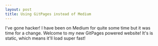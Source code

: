 ```yaml
---
layout: post
title: Using GitPages instead of Medium
---
```


I've gone hacker! I have been on Medium for quite some time but it was time for a change. Welcome to my new GitPages powered website! It's is static, which means it'll load super fast! 


